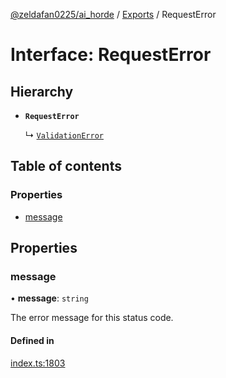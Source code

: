[@zeldafan0225/ai_horde](../README.md) / [Exports](../modules.md) / RequestError

# Interface: RequestError

## Hierarchy

- **`RequestError`**

  ↳ [`ValidationError`](ValidationError.md)

## Table of contents

### Properties

- [message](RequestError.md#message)

## Properties

### message

• **message**: `string`

The error message for this status code.

#### Defined in

[index.ts:1803](https://github.com/ZeldaFan0225/ai_horde/blob/ae52afb/index.ts#L1803)
